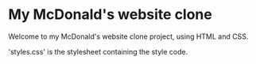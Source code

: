 # My McDonald's website clone

Welcome to my McDonald's website clone project, using HTML and CSS.

'styles.css' is the stylesheet containing the style code.